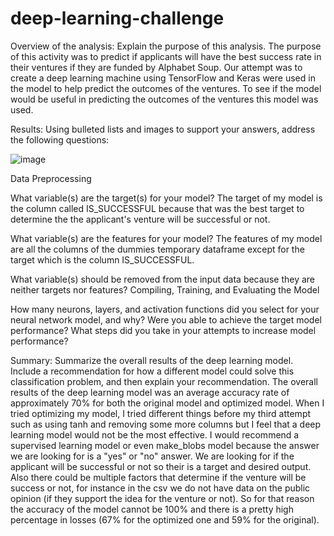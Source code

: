 # deep-learning-challenge

Overview of the analysis: Explain the purpose of this analysis.
The purpose of this activity was to predict if applicants will have the best success rate in their ventures if they are funded by Alphabet Soup. Our attempt was to create a deep learning machine using TensorFlow and Keras were used in the model to help predict the outcomes of the ventures. To see if the model would be useful in predicting the outcomes of the ventures this model was used. 

Results: Using bulleted lists and images to support your answers, address the following questions:

![image](https://github.com/Artib03/deep-learning-challenge/assets/147446590/06040bf6-e97e-4d08-a85e-365029f18b00)


Data Preprocessing

What variable(s) are the target(s) for your model?
The target of my model is the column called IS_SUCCESSFUL because that was the best target to determine the the applicant's venture will be successful or not. 

What variable(s) are the features for your model?
The features of my model are all the columns of the dummies temporary dataframe except for the target which is the column IS_SUCCESSFUL. 

What variable(s) should be removed from the input data because they are neither targets nor features?
Compiling, Training, and Evaluating the Model

How many neurons, layers, and activation functions did you select for your neural network model, and why?
Were you able to achieve the target model performance?
What steps did you take in your attempts to increase model performance?

Summary: Summarize the overall results of the deep learning model. Include a recommendation for how a different model could solve this classification problem, and then explain your recommendation.
The overall results of the deep learning model was an average accuracy rate of approximately 70% for both the original model and optimized model. When I tried optimizing my model, I tried different things 
before my third attempt such as using tanh and removing some more columns but I feel that a deep learning model would not be the most effective. I would recommend a supervised learning model or even make_blobs model because the answer we are looking for is a "yes" or "no" answer. We are looking for if the applicant will be successful or not so their is a target and desired output. Also there could be multiple factors that determine if the venture will be success or not, for instance in the csv we do not have data on the public opinion (if they support the idea for the venture or not). So for that reason the accuracy of the model cannot be 100% and there is a pretty high percentage in losses (67% for the optimized one and 59% for the original). 
